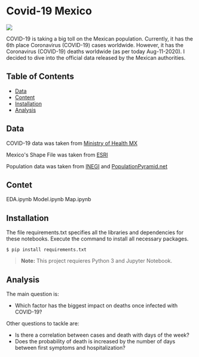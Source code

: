 # Covid-19 Mexico

![](./images/Cover.jpg)

COVID-19 is taking a big toll on the Mexican population. Currently, it has the 6th place Coronavirus (COVID-19) cases worldwide. However, it has the Coronavirus (COVID-19) deaths worldwide (as per today Aug-11-2020). I decided to dive into the official data released by the Mexican authorities. 

## Table of Contents
- [Data](##Data)
- [Content](##Content)
- [Installation](##Installation)
- [Analysis](##Analysis)

## Data

COVID-19 data was taken from [Ministry of Health MX](https://www.gob.mx/salud/documentos/datosåabiertos-152127 )


Mexico's Shape File was taken from [ESRI](https://www.arcgis.com/home/item.html?id=ac9041c51b5c49c683fbfec61dc03ba8)

Population data was taken from [INEGI](https://www.inegi.org.mx/temas/estructura/) and [PopulationPyramid.net](https://www.populationpyramid.net/es/méxico/2020/)

## Contet

EDA.ipynb
Model.ipynb
Map.ipynb

## Installation
The file requirements.txt specifies all the libraries and dependencies for these notebooks.
Execute the command to install all necessary packages.

```shell
$ pip install requirements.txt
```
> **Note:** This project requieres Python 3 and Jupyter Notebook.

## Analysis

The main question is:
* Which factor has the biggest impact on deaths once infected with COVID-19?

Other questions to tackle are:
* Is there a correlation between cases and death with days of the week?
* Does the probability of death is increased by the number of days between first symptoms and hospitalization?

